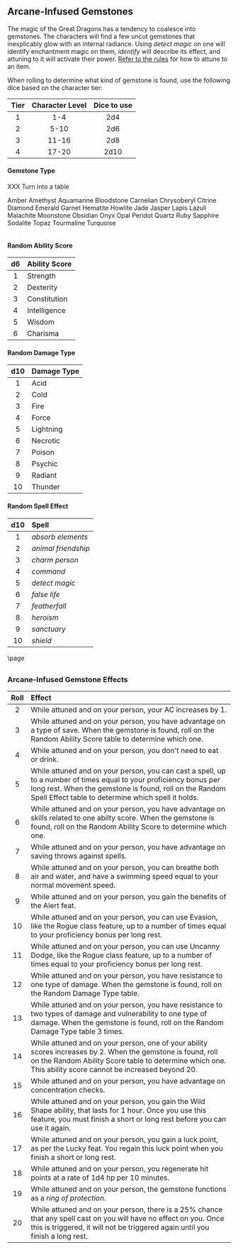 <style>
  .phb{ background : white;}
  .phb img{ display : none;}
  .phb hr+blockquote{background : white;}
</style>


## Arcane-Infused Gemstones

The magic of the Great Dragons has a tendency to coalesce into gemstones.  The characters will find a few uncut gemstones that inexplicably glow with an internal radiance.  Using *detect magic* on one will identify enchantment magic on them, *identify* will describe its effect, and attuning to it will activate their power.  [Refer to the rules](https://www.dndbeyond.com/compendium/rules/basic-rules/magic-items#Attunement) for how to attune to an item.

When rolling to determine what kind of gemstone is found, use the following dice based on the character tier:

| Tier | Character Level | Dice to use
| :-:  | :---: | :---:
| 1    | 1-4   | 2d4
| 2    | 5-10  | 2d6
| 3    | 11-16 | 2d8
| 4    | 17-20 | 2d10

#### Gemstone Type

XXX Turn into a table

Amber 
Amethyst
Aquamarine
Bloodstone
Carnelian
Chrysoberyl
Citrine
Diamond
Emerald
Garnet
Hematite
Howlite
Jade
Jasper
Lapis Lazuli
Malachite
Moonstone
Obsidian
Onyx
Opal
Peridot
Quartz
Ruby
Sapphire
Sodalite
Topaz 
Tourmaline
Turquoise

```
```

#### Random Ability Score

| d6 | Ability Score
| :-: | :----
| 1 | Strength
| 2 | Dexterity
| 3 | Constitution
| 4 | Intelligence
| 5 | Wisdom
| 6 | Charisma


#### Random Damage Type

| d10 | Damage Type
| :-: | :----
| 1 | Acid
| 2 | Cold
| 3 | Fire
| 4 | Force
| 5 | Lightning
| 6 | Necrotic
| 7 | Poison
| 8 | Psychic
| 9 | Radiant
| 10 | Thunder


#### Random Spell Effect

| d10 | Spell
| :-: | :----
| 1 | *absorb elements*
| 2 | *animal friendship*
| 3 | *charm person*
| 4 | *command*
| 5 | *detect magic*
| 6 | *false life*
| 7 | *featherfall*
| 8 | *heroism*
| 9 | *sanctuary*
| 10 | *shield*


\page

<div class='wide' style='margin-top:30px'>

### Arcane-Infused Gemstone Effects

| Roll  | Effect
| :---: | :----
|  2    | While attuned and on your person, your AC increases by 1.
|  3    | While attuned and on your person, you have advantage on a type of save.  When the gemstone is found, roll on the Random Ability Score table to determine which one.
|  4    | While attuned and on your person, you don't need to eat or drink.
|  5    | While attuned and on your person, you can cast a spell, up to a number of times equal to your proficiency bonus per long rest.  When the gemstone is found, roll on the Random Spell Effect table to determine which spell it holds.
|  6    | While attuned and on your person, you have advantage on skills related to one abilty score.  When the gemstone is found, roll on the Random Ability Score to determine which one.
|  7    | While attuned and on your person, you have advantage on saving throws against spells.
|  8    | While attuned and on your person, you can breathe both air and water, and have a swimming speed equal to your normal movement speed.
|  9    | While attuned and on your person, you gain the benefits of the Alert feat.
|  10   | While attuned and on your person, you can use Evasion, like the Rogue class feature, up to a number of times equal to your proficiency bonus per long rest.
|  11   | While attuned and on your person, you can use Uncanny Dodge, like the Rogue class feature, up to a number of times equal to your proficiency bonus per long rest.
|  12   | While attuned and on your person, you have resistance to one type of damage.  When the gemstone is found, roll on the Random Damage Type table.
|  13   | While attuned and on your person, you have resistance to two types of damage and vulnerability to one type of damage.  When the gemstone is found, roll on the Random Damage Type table 3 times.
|  14   | While attuned and on your person, one of your ability scores increases by 2.  When the gemstone is found, roll on the Random Ability Score table to determine which one.  This ability score cannot be increased beyond 20.
|  15   | While attuned and on your person, you have advantage on concentration checks.
|  16   | While attuned and on your person, you gain the Wild Shape ability, that lasts for 1 hour.  Once you use this feature, you must finish a short or long rest before you can use it again.
|  17   | While attuned and on your person, you gain a luck point, as per the Lucky feat.  You regain this luck point when you finish a short or long rest.
|  18   | While attuned and on your person, you regenerate hit points at a rate of 1d4 hp per 10 minutes.
|  19   | While attuned and on your person, the gemstone functions as a *ring of protection*.
|  20   | While attuned and on your person, there is a 25% chance that any spell cast on you will have no effect on you.  Once this is triggered, it will not be triggered again until you finish a long rest.


</div>
